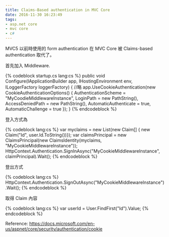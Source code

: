 ```yaml
---
title: Claims-Based authentication in MVC Core
date: 2016-11-30 16:23:49
tags: 
- asp.net core
- mvc core
- c#
---
```

MVC5 以前時使用的 form authentication 在 MVC Core 被 Claims-based authentication 取代了。

首先加入 Middleware.

{% codeblock startup.cs  lang:cs %}
public void Configure(IApplicationBuilder app, IHostingEnvironment env, ILoggerFactory loggerFactory) {
    //略
    app.UseCookieAuthentication(new CookieAuthenticationOptions()
    {
        AuthenticationScheme = "MyCoodieMiddlewareInstance",
        LoginPath = new PathString(),
        AccessDeniedPath = new PathString(),
        AutomaticAuthenticate = true,
        AutomaticChallenge = true
    });
}
{% endcodeblock %}

登入方式為

{% codeblock lang:cs %}
var myclaims = new List<Claim>(new Claim[] { new Claim("Id", user.Id.ToString())});
var claimsPrincipal = new ClaimsPrincipal(new ClaimsIdentity(myclaims, "MyCookieMiddlewareInstance"));
HttpContext.Authentication.SignInAsync("MyCookieMiddlewareInstance", claimPrincipal).Wait();
{% endcodeblock %}

登出方式

{% codeblock lang:cs %}
HttpContext.Authentication.SignOutAsync("MyCookieMiddlewareInstance").Wait();
{% endcodeblock %}

取得 Claim 內容

{% codeblock lang:cs %}
var userId = User.FindFirst("Id").Value;
{% endcodeblock %}

Reference:
https://docs.microsoft.com/en-us/aspnet/core/security/authentication/cookie
